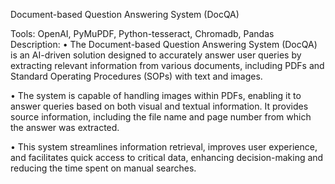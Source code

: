 Document-based Question Answering System (DocQA)

Tools: OpenAI, PyMuPDF, Python-tesseract, Chromadb, Pandas
Description:
• The Document-based Question Answering System (DocQA) is an AI-driven solution designed to accurately answer user queries by extracting relevant information from various documents, including PDFs and Standard Operating Procedures (SOPs) with text and images.

• The system is capable of handling images within PDFs, enabling it to answer queries based on both visual and textual information. It provides source information, including the file name and page number from which the answer was extracted.

• This system streamlines information retrieval, improves user experience, and facilitates quick access to critical data, enhancing decision-making and reducing the time spent on manual searches.

